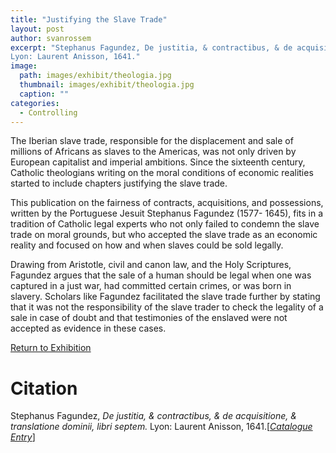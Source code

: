 ```yaml
---
title: "Justifying the Slave Trade"
layout: post
author: svanrossem
excerpt: "Stephanus Fagundez, De justitia, & contractibus, & de acquisitione, & translatione dominii, libri septem.
Lyon: Laurent Anisson, 1641."
image: 
  path: images/exhibit/theologia.jpg
  thumbnail: images/exhibit/theologia.jpg
  caption: ""
categories:
  - Controlling
---
```


The Iberian slave trade, responsible for the displacement and sale of millions of Africans as slaves to the Americas, was not only driven by European capitalist and imperial ambitions. Since the sixteenth century, Catholic theologians writing on the moral conditions of economic realities started to include chapters justifying the slave trade.

This publication on the fairness of contracts, acquisitions, and possessions, written by the Portuguese Jesuit Stephanus Fagundez (1577- 1645), fits in a tradition of Catholic legal experts who not only failed to condemn the slave trade on moral grounds, but who accepted the slave trade as an economic reality and focused on how and when slaves could be sold legally.

Drawing from Aristotle, civil and canon law, and the Holy Scriptures, Fagundez argues that the sale of a
human should be legal when one was captured in a just war, had committed certain crimes, or was born in slavery. Scholars like Fagundez facilitated the slave trade further by stating that it was not the responsibility of the slave trader to check the legality of a sale in case of doubt and that testimonies of the enslaved were not accepted as evidence in these cases.

[Return to Exhibition](/2019-bookhistory/exhibition/)

# Citation

Stephanus Fagundez, *De justitia, & contractibus, & de acquisitione, & translatione dominii, libri septem.*
Lyon: Laurent Anisson, 1641.[\[*Catalogue Entry*\]](https://search.library.brown.edu/catalog/b8199765)